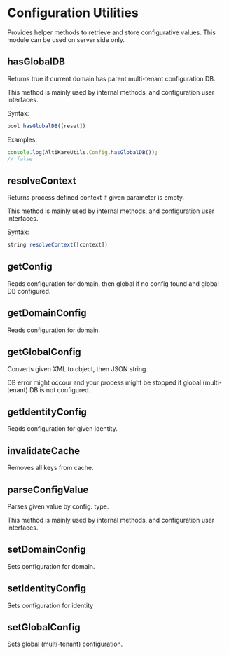 # Configuration Utilities
<p>Provides helper methods to retrieve and store configurative values. This module can be used on server side only.</p>

## hasGlobalDB 
<p>
  Returns true if current domain has parent multi-tenant configuration DB.
</p>
<p>
  This method is mainly used by internal methods, and configuration user interfaces.
</p>

Syntax:

```js
bool hasGlobalDB([reset])
```

Examples:

```js
console.log(AltiKareUtils.Config.hasGlobalDB());
// false
```

## resolveContext
<p>Returns process defined context if given parameter is empty.</p>
<p>This method is mainly used by internal methods, and configuration user interfaces.</p>

Syntax:

```js
string resolveContext([context])
```

## getConfig
<p>Reads configuration for domain, then global if no config found and global DB configured.</p>

## getDomainConfig
<p>Reads configuration for domain.</p>

## getGlobalConfig
<p>Converts given XML to object, then JSON string.</p>
<p>DB error might occour and your process might be stopped if global (multi-tenant) DB is not configured.</p>

## getIdentityConfig
<p>Reads configuration for given identity.</p>

## invalidateCache
<p>Removes all keys from cache.</p>

## parseConfigValue
<p>Parses given value by config. type.</p>
<p>This method is mainly used by internal methods, and configuration user interfaces.</p>

## setDomainConfig
<p>Sets configuration for domain.</p>

## setIdentityConfig
<p>Sets configuration for identity</p>

## setGlobalConfig
<p>Sets global  (multi-tenant) configuration.</p>
